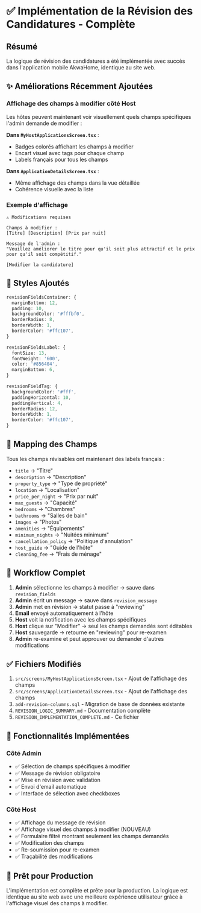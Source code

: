 # ✅ Implémentation de la Révision des Candidatures - Complète

## Résumé

La logique de révision des candidatures a été implémentée avec succès dans l'application mobile AkwaHome, identique au site web.

## ✨ Améliorations Récemment Ajoutées

### Affichage des champs à modifier côté Host

Les hôtes peuvent maintenant voir visuellement quels champs spécifiques l'admin demande de modifier :

**Dans `MyHostApplicationsScreen.tsx`** :
- Badges colorés affichant les champs à modifier
- Encart visuel avec tags pour chaque champ
- Labels français pour tous les champs

**Dans `ApplicationDetailsScreen.tsx`** :
- Même affichage des champs dans la vue détaillée
- Cohérence visuelle avec la liste

### Exemple d'affichage

```
⚠️ Modifications requises

Champs à modifier :
[Titre] [Description] [Prix par nuit]

Message de l'admin :
"Veuillez améliorer le titre pour qu'il soit plus attractif et le prix pour qu'il soit compétitif."

[Modifier la candidature]
```

## 🎨 Styles Ajoutés

```typescript
revisionFieldsContainer: {
  marginBottom: 12,
  padding: 10,
  backgroundColor: '#fffbf0',
  borderRadius: 8,
  borderWidth: 1,
  borderColor: '#ffc107',
}

revisionFieldsLabel: {
  fontSize: 13,
  fontWeight: '600',
  color: '#856404',
  marginBottom: 6,
}

revisionFieldTag: {
  backgroundColor: '#fff',
  paddingHorizontal: 10,
  paddingVertical: 4,
  borderRadius: 12,
  borderWidth: 1,
  borderColor: '#ffc107',
}
```

## 📝 Mapping des Champs

Tous les champs révisables ont maintenant des labels français :

- `title` → "Titre"
- `description` → "Description"
- `property_type` → "Type de propriété"
- `location` → "Localisation"
- `price_per_night` → "Prix par nuit"
- `max_guests` → "Capacité"
- `bedrooms` → "Chambres"
- `bathrooms` → "Salles de bain"
- `images` → "Photos"
- `amenities` → "Équipements"
- `minimum_nights` → "Nuitées minimum"
- `cancellation_policy` → "Politique d'annulation"
- `host_guide` → "Guide de l'hôte"
- `cleaning_fee` → "Frais de ménage"

## 🔄 Workflow Complet

1. **Admin** sélectionne les champs à modifier → sauve dans `revision_fields`
2. **Admin** écrit un message → sauve dans `revision_message`
3. **Admin** met en révision → statut passe à "reviewing"
4. **Email** envoyé automatiquement à l'hôte
5. **Host** voit la notification avec les champs spécifiques
6. **Host** clique sur "Modifier" → seul les champs demandés sont éditables
7. **Host** sauvegarde → retourne en "reviewing" pour re-examen
8. **Admin** re-examine et peut approuver ou demander d'autres modifications

## ✅ Fichiers Modifiés

1. `src/screens/MyHostApplicationsScreen.tsx` - Ajout de l'affichage des champs
2. `src/screens/ApplicationDetailsScreen.tsx` - Ajout de l'affichage des champs
3. `add-revision-columns.sql` - Migration de base de données existante
4. `REVISION_LOGIC_SUMMARY.md` - Documentation complète
5. `REVISION_IMPLEMENTATION_COMPLETE.md` - Ce fichier

## 🎯 Fonctionnalités Implémentées

### Côté Admin
- ✅ Sélection de champs spécifiques à modifier
- ✅ Message de révision obligatoire
- ✅ Mise en révision avec validation
- ✅ Envoi d'email automatique
- ✅ Interface de sélection avec checkboxes

### Côté Host
- ✅ Affichage du message de révision
- ✅ Affichage visuel des champs à modifier (NOUVEAU)
- ✅ Formulaire filtré montrant seulement les champs demandés
- ✅ Modification des champs
- ✅ Re-soumission pour re-examen
- ✅ Traçabilité des modifications

## 🚀 Prêt pour Production

L'implémentation est complète et prête pour la production. La logique est identique au site web avec une meilleure expérience utilisateur grâce à l'affichage visuel des champs à modifier.



